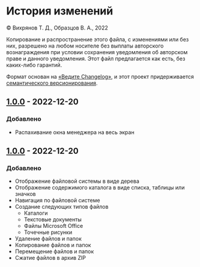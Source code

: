 # История изменений

© Вихрянов Т. Д., Образцов В. А., 2022

Копирование и распространение этого файла, с изменениями или без них, разрешено на любом носителе без выплаты авторского вознаграждения при условии сохранения уведомления об авторском праве  и данного уведомления. Этот файл предлагается как есть, без каких-либо гарантий.

Формат основан на [«Ведите Changelog»](https://keepachangelog.com/ru/1.0.0/), и этот проект придерживается [семантического версионирования](https://semver.org/lang/ru/spec/v2.0.0.html).

## [1.0.0](https://github.com/TimWCA/FileManager/releases/tag/v1.0.0) - 2022-12-20
### Добавлено
* Распахивание окна менеджера на весь экран

## [1.0.0](https://github.com/TimWCA/FileManager/releases/tag/v1.0.0) - 2022-12-20
### Добавлено
* Отображение файловой системы в виде дерева
* Отображение содержимого каталога в виде списка, таблицы или значков
* Навигация по файловой системе
* Создание следующих типов файлов
  * Каталоги
  * Текстовые документы
  * Файлы Microsoft Office
  * Точечные рисунки
* Удаление файлов и папок
* Копирование файлов и папок
* Перемещение файлов и папок
* Сжатие файлов в архив ZIP
